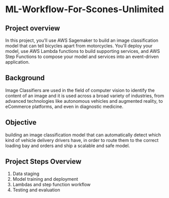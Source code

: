 # ML-Workflow-For-Scones-Unlimited

## Project overview
In this project, you’ll use AWS Sagemaker to build an image classification model that can tell bicycles apart from motorcycles. You'll deploy your model, use AWS Lambda functions to build supporting services, and AWS Step Functions to compose your model and services into an event-driven application.

## Background
Image Classifiers are used in the field of computer vision to identify the content of an image and it is used across a broad variety of industries, from advanced technologies like autonomous vehicles and augmented reality, to eCommerce platforms, and even in diagnostic medicine.

## Objective
building an image classification model that can automatically detect which kind of vehicle delivery drivers have, in order to route them to the correct loading bay and orders and ship a scalable and safe model.

## Project Steps Overview
1. Data staging
2. Model training and deployment
3. Lambdas and step function workflow
4. Testing and evaluation
